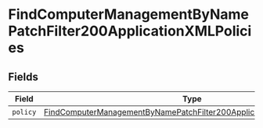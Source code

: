 # FindComputerManagementByNamePatchFilter200ApplicationXMLPolicies


## Fields

| Field                                                                                                                                                                       | Type                                                                                                                                                                        | Required                                                                                                                                                                    | Description                                                                                                                                                                 |
| --------------------------------------------------------------------------------------------------------------------------------------------------------------------------- | --------------------------------------------------------------------------------------------------------------------------------------------------------------------------- | --------------------------------------------------------------------------------------------------------------------------------------------------------------------------- | --------------------------------------------------------------------------------------------------------------------------------------------------------------------------- |
| `policy`                                                                                                                                                                    | [FindComputerManagementByNamePatchFilter200ApplicationXMLPoliciesPolicy](../../models/operations/findcomputermanagementbynamepatchfilter200applicationxmlpoliciespolicy.md) | :heavy_minus_sign:                                                                                                                                                          | N/A                                                                                                                                                                         |